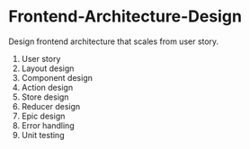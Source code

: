# Frontend-Architecture-Design
Design frontend architecture that scales from user story.
1. User story
2. Layout design
3. Component design
4. Action design
5. Store design
6. Reducer design
7. Epic design
8. Error handling
9. Unit testing
